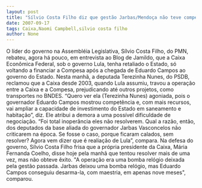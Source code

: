 ```yaml
---
layout: post
title: "Sílvio Costa Filho diz que gestão Jarbas/Mendoça não teve competência para negociar com a Caixa"
date: 2007-09-17
tags: Caixa,Naomi Campbell,silvio costa filho
author: None
---
```

O l&iacute;der do governo na Assembl&eacute;ia Legislativa, S&iacute;lvio Costa Filho, do PMN, rebateu, agora h&aacute; pouco, em entrevista ao Blog de Jamildo, que a Caixa Econ&ocirc;mica Federal, sob o governo Lula, tenha retaliado o Estado, s&oacute; voltando a financiar a Compesa ap&oacute;s a chegada de Eduardo Campos ao governo do Estado. Nesta manh&atilde;, a deputada Terezinha Nunes, do PSDB, reclamou que a Caixa desde 2003, quando Lula assumiu, travou a opera&ccedil;&atilde;o entre a Caixa e a Compesa, prejudicando at&eacute; outros projetos, como transportes no BNDES.
&ldquo;Quero ver ela (Terezinha Nunes) agoniada, pois o governador Eduardo Campos mostrou compet&ecirc;ncia e, com mais recursos, vai ampliar a capacidade de investimento do Estado em saneamento e habita&ccedil;&atilde;o&rdquo;, diz.
Ele atribui a demora a uma poss&iacute;vel dificuldade de negocia&ccedil;&atilde;o. &ldquo;Foi total inoper&acirc;ncia eles n&atilde;o resolverem. Qual a raz&atilde;o, ent&atilde;o, dos deputados da base aliada do governador Jarbas Vasconcelos n&atilde;o criticarem na &eacute;poca. Se fosse o caso, porque ficaram calados, sem resolver? Agora vem dizer que &eacute; realia&ccedil;&atilde;o de Lula&rdquo;, compara.
Na defesa do governo, S&iacute;lvio Costa Filho frisa que a pr&oacute;pria presidente da Caixa, M&aacute;ria Fernanda Coelho, disse hoje pela manh&atilde; que tentou resolver mais de uma vez, mas n&atilde;o obteve &ecirc;xito.
&quot;A opera&ccedil;&atilde;o era uma bomba rel&oacute;gio deixada pela gest&atilde;o passada. Jarbas deixou uma bomba rel&oacute;gio, mas Eduardo Campos conseguiu desarma-la, com maestria, em apenas nove meses&quot;, comparou. 